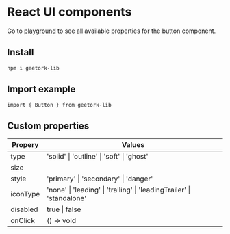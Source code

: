 # React UI components
Go to [playground](https://geetork.github.io/geetork-lib/?path=/docs/button--docs) to see all available properties for the button component.
## Install
```
npm i geetork-lib
```
## Import example
```
import { Button } from geetork-lib
```
## Custom properties

| Propery | Values |
| --- | --- |
| type | 'solid' \| 'outline' \| 'soft' \| 'ghost'|
| size ||
| style | 'primary' \| 'secondary' \| 'danger' |
| iconType | 'none' \| 'leading' \| 'trailing' \| 'leadingTrailer' \| 'standalone'|
| disabled | true \| false |
| onClick | () => void |